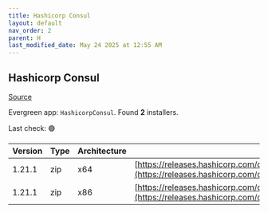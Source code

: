 ```yaml
---
title: Hashicorp Consul
layout: default
nav_order: 2
parent: H
last_modified_date: May 24 2025 at 12:55 AM
---
```


## Hashicorp Consul

[Source](https://www.consul.io/)

Evergreen app: `HashicorpConsul`. Found **2** installers.

Last check: 🟢

| Version | Type | Architecture | URI                                                                                                                                                          |
| ------- | ---- | ------------ | ------------------------------------------------------------------------------------------------------------------------------------------------------------ |
| 1.21.1  | zip  | x64          | [https://releases.hashicorp.com/consul/1.21.1/consul_1.21.1_windows_amd64.zip](https://releases.hashicorp.com/consul/1.21.1/consul_1.21.1_windows_amd64.zip) |
| 1.21.1  | zip  | x86          | [https://releases.hashicorp.com/consul/1.21.1/consul_1.21.1_windows_386.zip](https://releases.hashicorp.com/consul/1.21.1/consul_1.21.1_windows_386.zip)     |

